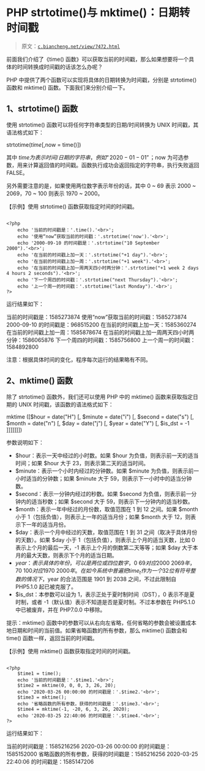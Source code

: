 # PHP strtotime()与 mktime()：日期转时间戳

> 原文：[`c.biancheng.net/view/7472.html`](http://c.biancheng.net/view/7472.html)

前面我们介绍了《time() 函数》可以获取当前的时间戳，那么如果想要将一个具体的时间转换成时间戳的话该怎么办呢？

PHP 中提供了两个函数可以实现将具体的日期转换为时间戳，分别是 strtotime() 函数和 mktime() 函数。下面我们来分别介绍一下。

## 1、strtotime() 函数

使用 strtotime() 函数可以将任何字符串类型的日期/时间转换为 UNIX 时间戳，其语法格式如下：

strtotime($time [,$now = time()])

其中 $time 为表示时间/日期的字符串，例如“2020-01-01”；$now 为可选参数，用来计算返回值的时间戳。函数执行成功会返回指定的字符串，执行失败返回 FALSE。

另外需要注意的是，如果使用两位数字表示年份的话，其中 0 ~ 69 表示 2000 ~ 2069，70 ~ 100 则表示 1970 ~ 2000。

【示例】使用 strtotime() 函数获取指定时间的时间戳。

```

<?php
    echo '当前的时间戳是：'.time().'<br>';
    echo '使用“now”获取当前的时间戳：'.strtotime('now').'<br>';
    echo '2000-09-10 的时间戳是：'.strtotime("10 September 2000").'<br>';
    echo '在当前的时间戳上加一天：'.strtotime("+1 day").'<br>';
    echo '在当前的时间戳上加一周：'.strtotime("+1 week").'<br>';
    echo '在当前的时间戳上加一周两天四小时两分钟：'.strtotime("+1 week 2 days 4 hours 2 seconds").'<br>';
    echo '下一个周四的时间戳：'.strtotime("next Thursday").'<br>';
    echo '上一个周一的时间戳：'.strtotime("last Monday").'<br>';
?>
```

运行结果如下：

当前的时间戳是：1585273874
使用“now”获取当前的时间戳：1585273874
2000-09-10 的时间戳是：968515200
在当前的时间戳上加一天：1585360274
在当前的时间戳上加一周：1585878674
在当前的时间戳上加一周两天四小时两分钟：1586065876
下一个周四的时间戳：1585756800
上一个周一的时间戳：1584892800

注意：根据具体时间的变化，程序每次运行的结果略有不同。

## 2、mktime() 函数

除了 strtotime() 函数外，我们还可以使用 PHP 中的 mktime() 函数来获取指定日期的 UNIX 时间戳，该函数的语法格式如下：

mktime ([$hour = date("H") [, $minute = date("i") [, $second = date("s") [, $month = date("n") [, $day = date("j") [, $year = date("Y") [, $is_dst = -1 ]]]]]]])

参数说明如下：

*   $hour：表示一天中经过的小时数。如果 $hour 为负值，则表示前一天的适当时间；如果 $hour 大于 23，则表示第二天的适当时间。
*   $minute：表示一个小时内经过的分钟数。如果 $minute 为负值，则表示前一小时适当的分钟数；如果 $minute 大于 59，则表示下一小时中的适当分钟数。
*   $second：表示一分钟内经过的秒数。如果 $second 为负值，则表示前一分钟内的适当秒数；如果 $second 大于 59，则表示下一分钟内的适当秒数。
*   $month：表示一年中经过的月份数，取值范围在 1 到 12 之间。如果 $month 小于 1（包括负值），则表示上一年的适当月份；如果 $month 大于 12，则表示下一年的适当月份。
*   $day：表示一个月中经过的天数，取值范围在 1 到 31 之间（取决于具体月份的天数）。如果 $day 小于 1（包括负值），则表示上个月的适当天数，比如 0 表示上个月的最后一天，-1 表示上个月的倒数第二天等等；如果 $day 大于本月的最大天数，则表示下个月的适当日期。
*   $year：表示具体的年份，可以是两位或四位数字，0 ~ 69 对应 2000 ~ 2069 年，70 ~ 100 对应 1970 ~ 2000 年。在如今系统中普遍把 time_t 作为一个 32 位有符号整数的情况下，$year 的合法范围是 1901 到 2038 之间，不过此限制自 PHP5.1.0 起已被克服了。
*   $is_dst：本参数可以设为 1，表示正处于夏时制时间（DST），0 表示不是夏时制，或者 -1（默认值）表示不知道是否是夏时制。不过本参数在 PHP5.1.0 中已被废弃，并在 PHP7.0.0 中移除。

提示：mktime() 函数中的参数可以从右向左省略，任何省略的参数会被设置成本地日期和时间的当前值。如果省略函数的所有参数，那么 mktime() 函数会和 time() 函数一样，返回当前的时间戳。

【示例】使用 mktime() 函数获取指定时间的时间戳。

```

<?php
    $time1 = time();
    echo '当前的时间戳是：'.$time1.'<br>';
    $time2 = mktime(0, 0, 0, 3, 26, 20);
    echo '2020-03-26 00:00:00 的时间戳是：'.$time2.'<br>';
    $time3 = mktime();
    echo '省略函数的所有参数，获得的时间戳是：'.$time3.'<br>';
    $time4 = mktime(-1, -20, 6, 3, 26, 2020);
    echo '2020-03-25 22:40:06 的时间戳是：'.$time4.'<br>';
?>
```

运行结果如下：

当前的时间戳是：1585216256
2020-03-26 00:00:00 的时间戳是：1585152000
省略函数的所有参数，获得的时间戳是：1585216256
2020-03-25 22:40:06 的时间戳是：1585147206